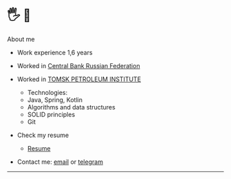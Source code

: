 
# 🖐️ 🙂   
  
About me
   - Work experience 1,6 years
   - Worked in [Central Bank Russian Federation](https://www.cbr.ru/)
   - Worked in [TOMSK PETROLEUM INSTITUTE](https://www.tomskneft.ru/)
        - Technologies:
        - Java, Spring, Kotlin
        - Algorithms and data structures
        - SOLID principles
        - Git 
   - Check my resume
     - [Resume](https://docs.google.com/document/d/1_SJ9qAjOF-7h-UHuPAjK6kRAputLPGT3j6cMuGcNjuQ/edit#)

   - Contact me: [email](mailto:porodnov.b@mail.ru) or [telegram](https://t.me/porodnovboris)
________________________________________________________________________________________________________________________